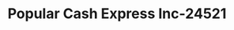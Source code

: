 ---
f_zip-code: 91506
f_state-code: CA
title: Popular Cash Express Inc-24521
f_phone: 818-841-0985
f_city-only: Burbank
f_address: 916 W Burbank Blvd Ste C Burbank
f_location-unique-id: '24521'
slug: popular-cash-express-inc-24521
updated-on: '2024-05-30T13:46:58.046Z'
created-on: '2024-05-30T13:36:59.803Z'
published-on: '2024-05-30T13:54:32.469Z'
f_city-state: cms/city/burbank-ca.md
f_company: cms/company/popular-cash-express-inc.md
f_state: cms/state/california.md
layout: '[payday-loan].html'
tags: payday-loan
---